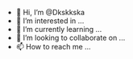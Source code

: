 - 👋 Hi, I’m @Dkskkska
- 👀 I’m interested in ...
- 🌱 I’m currently learning ...
- 💞️ I’m looking to collaborate on ...
- 📫 How to reach me ...

<!---
Dkskkska/Dkskkska is a ✨ special ✨ repository because its `README.md` (this file) appears on your GitHub profile.
You can click the Preview link to take a look at your changes.
--->
